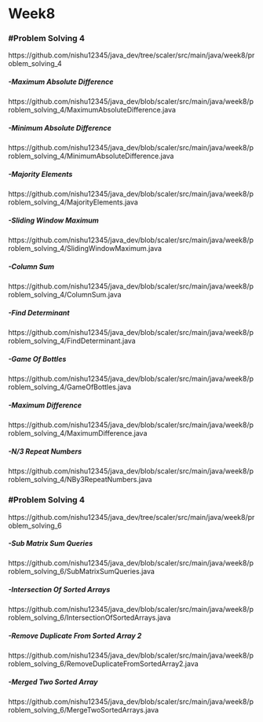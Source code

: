# Week8

<h3>#Problem Solving 4</h3>
https://github.com/nishu12345/java_dev/tree/scaler/src/main/java/week8/problem_solving_4

<h5>-Maximum Absolute Difference</h5>
https://github.com/nishu12345/java_dev/blob/scaler/src/main/java/week8/problem_solving_4/MaximumAbsoluteDifference.java

<h5>-Minimum Absolute Difference</h5>
https://github.com/nishu12345/java_dev/blob/scaler/src/main/java/week8/problem_solving_4/MinimumAbsoluteDifference.java

<h5>-Majority Elements</h5>
https://github.com/nishu12345/java_dev/blob/scaler/src/main/java/week8/problem_solving_4/MajorityElements.java

<h5>-Sliding Window Maximum</h5>
https://github.com/nishu12345/java_dev/blob/scaler/src/main/java/week8/problem_solving_4/SlidingWindowMaximum.java

<h5>-Column Sum</h5>
https://github.com/nishu12345/java_dev/blob/scaler/src/main/java/week8/problem_solving_4/ColumnSum.java

<h5>-Find Determinant</h5>
https://github.com/nishu12345/java_dev/blob/scaler/src/main/java/week8/problem_solving_4/FindDeterminant.java

<h5>-Game Of Bottles</h5>
https://github.com/nishu12345/java_dev/blob/scaler/src/main/java/week8/problem_solving_4/GameOfBottles.java

<h5>-Maximum Difference</h5>
https://github.com/nishu12345/java_dev/blob/scaler/src/main/java/week8/problem_solving_4/MaximumDifference.java

<h5>-N/3 Repeat Numbers</h5>
https://github.com/nishu12345/java_dev/blob/scaler/src/main/java/week8/problem_solving_4/NBy3RepeatNumbers.java

<h3>#Problem Solving 4</h3>
https://github.com/nishu12345/java_dev/tree/scaler/src/main/java/week8/problem_solving_6

<h5>-Sub Matrix Sum Queries</h5>
https://github.com/nishu12345/java_dev/blob/scaler/src/main/java/week8/problem_solving_6/SubMatrixSumQueries.java

<h5>-Intersection Of Sorted Arrays</h5>
https://github.com/nishu12345/java_dev/blob/scaler/src/main/java/week8/problem_solving_6/IntersectionOfSortedArrays.java

<h5>-Remove Duplicate From Sorted Array 2</h5>
https://github.com/nishu12345/java_dev/blob/scaler/src/main/java/week8/problem_solving_6/RemoveDuplicateFromSortedArray2.java

<h5>-Merged Two Sorted Array</h5>
https://github.com/nishu12345/java_dev/blob/scaler/src/main/java/week8/problem_solving_6/MergeTwoSortedArrays.java

